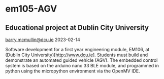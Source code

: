 # em105-AGV
## Educational project at Dublin City University

barry.mcmullin@dcu.ie
2023-02-14

Software development for a first year engineering module, EM106, at (Dublin City University)[http://www.dcu.ie]. Students must build and demonstrate an automated guided vehicle (AGV). The embedded control system is based on the arduino nano 33 BLE module, and programmed in python using the micropython environment via the OpenMV IDE.
